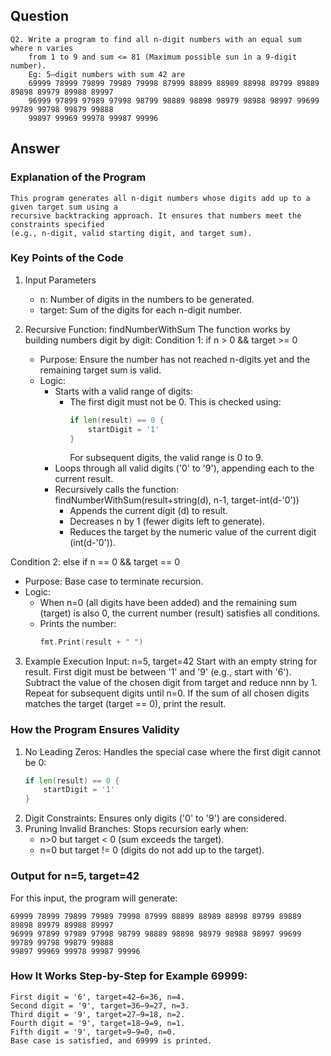 ## Question
```
Q2. Write a program to find all n-digit numbers with an equal sum where n varies
    from 1 to 9 and sum <= 81 (Maximum possible sun in a 9-digit number).
    Eg: 5–digit numbers with sum 42 are
    69999 78999 79899 79989 79998 87999 88899 88989 88998 89799 89889 89898 89979 89988 89997
    96999 97899 97989 97998 98799 98889 98898 98979 98988 98997 99699 99789 99798 99879 99888
    99897 99969 99978 99987 99996
```

## Answer
### Explanation of the Program
```
This program generates all n-digit numbers whose digits add up to a given target sum using a 
recursive backtracking approach. It ensures that numbers meet the constraints specified 
(e.g., n-digit, valid starting digit, and target sum).
```

### Key Points of the Code

1. Input Parameters
    * n: Number of digits in the numbers to be generated.
    * target: Sum of the digits for each n-digit number.

2. Recursive Function: findNumberWithSum
The function works by building numbers digit by digit:
Condition 1: if n > 0 && target >= 0
    * Purpose: Ensure the number has not reached n-digits yet and the remaining target sum is valid.
    * Logic:
        * Starts with a valid range of digits:
            * The first digit must not be 0. This is checked using:
                ``` go
                if len(result) == 0 {
                    startDigit = '1'
                }
                ```
              For subsequent digits, the valid range is 0 to 9.
        * Loops through all valid digits ('0' to '9'), appending each to the current result.
        * Recursively calls the function:
            findNumberWithSum(result+string(d), n-1, target-int(d-'0'))
            * Appends the current digit (d) to result. 
            * Decreases n by 1 (fewer digits left to generate).
            * Reduces the target by the numeric value of the current digit (int(d-'0')).

Condition 2: else if n == 0 && target == 0
   * Purpose: Base case to terminate recursion.
   * Logic:
       * When n=0 (all digits have been added) and the remaining sum (target) is also 0, the
         current number (result) satisfies all conditions.
       * Prints the number:
           ``` go
           fmt.Print(result + " ")
           ```

3. Example Execution
Input: n=5, target=42
Start with an empty string for result.
First digit must be between '1' and '9' (e.g., start with '6').
Subtract the value of the chosen digit from target and reduce nnn by 1.
Repeat for subsequent digits until n=0.
If the sum of all chosen digits matches the target (target == 0), print the result.

### How the Program Ensures Validity
1. No Leading Zeros: Handles the special case where the first digit cannot be 0:
    ``` go
    if len(result) == 0 {
        startDigit = '1'
    }
    ```
2. Digit Constraints: Ensures only digits ('0' to '9') are considered.
3. Pruning Invalid Branches: Stops recursion early when:
    * n>0 but target < 0 (sum exceeds the target).
    * n=0 but target != 0 (digits do not add up to the target).

### Output for n=5, target=42
For this input, the program will generate:
```
69999 78999 79899 79989 79998 87999 88899 88989 88998 89799 89889 89898 89979 89988 89997
96999 97899 97989 97998 98799 98889 98898 98979 98988 98997 99699 99789 99798 99879 99888
99897 99969 99978 99987 99996
```

### How It Works Step-by-Step for Example 69999:
```
First digit = '6', target=42−6=36, n=4.
Second digit = '9', target=36−9=27, n=3.
Third digit = '9', target=27−9=18, n=2.
Fourth digit = '9', target=18−9=9, n=1.
Fifth digit = '9', target=9−9=0, n=0.
Base case is satisfied, and 69999 is printed.
```